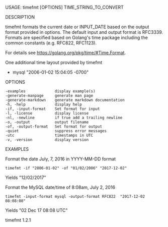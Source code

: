 
USAGE: timefmt [OPTIONS] TIME_STRING_TO_CONVERT

DESCRIPTION

timefmt formats the current date or INPUT_DATE based on the output format
provided in options. The default input and  output format is RFC3339. 
Formats are specified based on Golang's time package including the
common constants (e.g. RFC822, RFC1123). 

For details see https://golang.org/pkg/time/#Time.Format.

One additional time layout provided by timefmt 
 
+ mysql "2006-01-02 15:04:05 -0700"

OPTIONS

    -examples             display example(s)
    -generate-manpage     generate man page
    -generate-markdown    generate markdown documentation
    -h, -help             display help
    -if, -input-format    Set format for input
    -l, -license          display license
    -nl, -newline         if true add a trailing newline
    -o, -output           output filename
    -of, -output-format   Set format for output
    -quiet                suppress error messages
    -utc                  timestamps in UTC
    -v, -version          display version


EXAMPLES

Format the date July, 7, 2016 in YYYY-MM-DD format

    timefmt -if "2006-01-02" -of "01/02/2006" "2017-12-02"

Yields "12/02/2017"

Format the MySQL date/time of 8:08am, July 2, 2016

    timefmt -input-format mysql -output-format RFC822  "2017-12-02 08:08:08"

Yields "02 Dec 17 08:08 UTC"

timefmt 1.2.1
